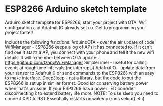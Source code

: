 # ESP8266 Arduino sketch template
Arduino sketch template for ESP8266, start your project with OTA, Wifi configuration and Adafruit IO already set up.
Get to programming your project faster!

Includes the following functions:
   ArduinoOTA  - over the air update of code
   WifiManager - ESP8266 keeps a log of APs it has connected to. If it can't find one it starts 
                 a AP, you connect with your phone and tell it the new wifi details. It will remember
                 between OTA updates.
                 https://github.com/tzapu/WiFiManager
   SimpleTimer - useful for calling events at rough time intervals (no interrupts)
   AdafruitIO  - update data from your sensor to AdafruitIO or send commands to the ESP8266 with an
                 easy to make interface.
   DeepSleep   - not a library, but the code to put the ESP8266 is set up in similar format. Good
                 for conserving battery power when that's an issue. If your ESP8266 has a power LED
                 consider disconnecting it to extend battery life more.
           NOTE: To use sleep you need to connect XPD to RST
                 Essentially restarts on wakeup (runs setup() etc)
